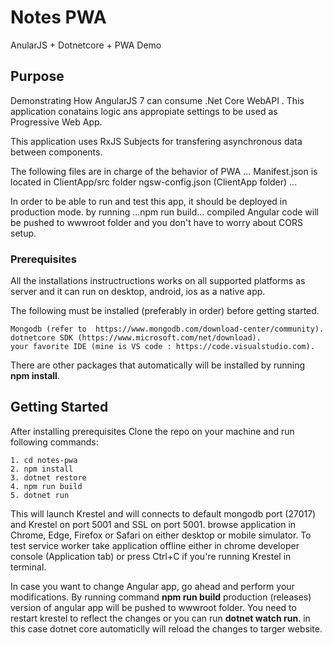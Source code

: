 ﻿# Notes PWA

AnularJS + Dotnetcore + PWA Demo

## Purpose

Demonstrating How AngularJS 7 can consume .Net Core WebAPI . This application conatains logic ans appropiate settings to be used as Progressive Web App.

This application uses RxJS Subjects for transfering asynchronous data between components.

The following files are in charge of the behavior of PWA
...
Manifest.json is located in ClientApp/src folder
ngsw-config.json (ClientApp folder)
...

In order to be able to run and test this app, it should be deployed in production mode. by running ...npm run build... compiled Angular code will be pushed to wwwroot folder and you don't have to worry about CORS setup.

### Prerequisites
All the installations instructructions works on all supported platforms as server and it can run on desktop, android, ios as a native app.

The following must be installed (preferably in order) before getting started.

```
Mongodb (refer to  https://www.mongodb.com/download-center/community).
dotnetcore SDK (https://www.microsoft.com/net/download).
your favorite IDE (mine is VS code : https://code.visualstudio.com).

```
There are other packages that automatically will be installed by running **npm install**.

## Getting Started

After installing prerequisites Clone the repo on your machine and run following commands:

```
1. cd notes-pwa
2. npm install
3. dotnet restore
4. npm run build 
5. dotnet run

```

This will launch Krestel and will connects to default mongodb port (27017) and Krestel on port 5001 and SSL on port 5001. browse application in Chrome, Edge, Firefox or Safari on either desktop or mobile simulator. To test service worker take application offline either in chrome developer console (Application tab) or press Ctrl+C if you're running Krestel in terminal.

In case you want to change Angular app, go ahead and perform your modifications. By running command **npm run build** production (releases) version of angular app will be pushed to wwwroot folder. You need to restart krestel to reflect the changes or you can run **dotnet watch run**. in this case dotnet core automaticlly will reload the changes to targer website.


